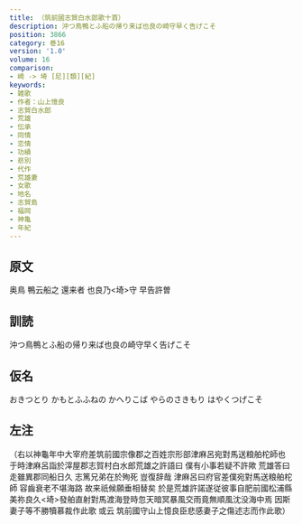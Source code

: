 ```yaml
---
title: （筑前國志賀白水郎歌十首）
description: 沖つ鳥鴨とふ船の帰り来ば也良の崎守早く告げこそ
position: 3866
category: 巻16
version: '1.0'
volume: 16
comparison:
- 崎 -> 埼 [尼][類][紀]
keywords:
- 雑歌
- 作者：山上憶良
- 志賀白水郎
- 荒雄
- 伝承
- 同情
- 恋情
- 功績
- 悲別
- 代作
- 荒雄妻
- 女歌
- 地名
- 志賀島
- 福岡
- 神亀
- 年紀
---
```


## 原文

奥鳥 鴨云船之 還来者 也良乃<埼>守 早告許曽

## 訓読

沖つ鳥鴨とふ船の帰り来ば也良の崎守早く告げこそ

## 仮名

おきつとり かもとふふねの かへりこば やらのさきもり はやくつげこそ

## 左注

（右以神龜年中大宰府差筑前國宗像郡之百姓宗形部津麻呂宛對馬送粮舶柁師也 于時津麻呂詣於滓屋郡志賀村白水郎荒雄之許語曰 僕有小事若疑不許歟 荒雄答曰 走雖異郡同船日久 志篤兄弟在於殉死 豈復辞哉 津麻呂曰府官差僕宛對馬送粮舶柁師 容齒衰老不堪海路 故来祇候願垂相替矣 於是荒雄許諾遂従彼事自肥前國松浦縣美祢良久<埼>發舶直射對馬渡海登時忽天暗冥暴風交雨竟無順風沈没海中焉 因斯妻子等不勝犢慕裁作此歌 或云 筑前國守山上憶良臣悲感妻子之傷述志而作此歌）
